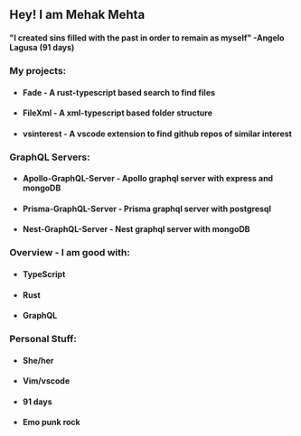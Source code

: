 <div><h2>Hey! I am Mehak Mehta</h2>
  <h4>"I created sins filled with the past in order to remain as myself" -Angelo Lagusa (91 days)</h4>
</div>

<div><h3>My projects:</h3>
  
  - <h4> Fade - A rust-typescript based search to find files </h4>
  - <h4> FileXml - A xml-typescript based folder structure </h4>
  - <h4> vsinterest - A vscode extension to find github repos of similar interest </h4>
</div>

<div><h3>GraphQL Servers:</h3>
  
  - <h4> Apollo-GraphQL-Server - Apollo graphql server with express and mongoDB</h4>
  - <h4> Prisma-GraphQL-Server - Prisma graphql server with postgresql </h4>
  - <h4> Nest-GraphQL-Server - Nest graphql server with mongoDB</h4>
</div>

<div><h3>Overview - I am good with:</h3>
  
  - <h4>TypeScript</h4>
  - <h4>Rust</h4>
  - <h4>GraphQL</h4>
</div>

<div><h3>Personal Stuff:</h3>
  
  - <h4>She/her</h4>
  - <h4>Vim/vscode</h4>
  - <h4>91 days</h4>
  - <h4>Emo punk rock</h4>
</div>

